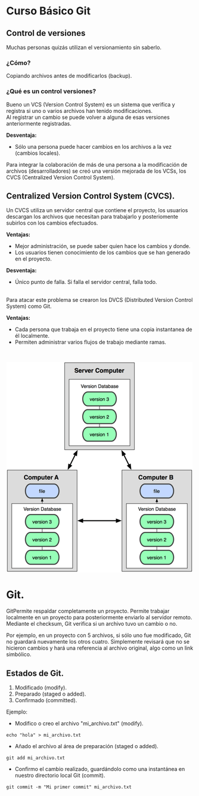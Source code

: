 # Curso Básico Git

## Control de versiones<br>

Muchas personas quizás utilizan el versionamiento sin saberlo.<br>

### ¿Cómo?
Copiando archivos antes de modificarlos (backup).

### ¿Qué es un control versiones?
Bueno un VCS (Version Control System) es un sistema que verifica y registra si uno o varios archivos han tenido modificaciones.<br>
Al registrar un cambio se puede volver a alguna de esas versiones anteriormente registradas.<br>

**Desventaja:** 
* Sólo una persona puede hacer cambios en los archivos a la vez (cambios locales).

Para integrar la colaboración de más de una persona a la modificación de archivos (desarrolladores) se creó una versión mejorada de los VCSs, los CVCS (Centralized Version Control System).<br>

## Centralized Version Control System (CVCS).
Un CVCS utiliza un servidor central que contiene el proyecto, los usuarios descargan los archivos que necesitan para trabajarlo y posteriomente subirlos con los cambios efectuados.

**Ventajas:**
* Mejor administración, se puede saber quien hace los cambios y donde.
* Los usuarios tienen conocimiento de los cambios que se han generado en el proyecto.

**Desventaja:**
* Único punto de falla. Si falla el servidor central, falla todo.
<br>
Para atacar este problema se crearon los DVCS (Distributed Version Control System) como Git.

**Ventajas:** 
* Cada persona que trabaja en el proyecto tiene una copia instantanea de él localmente.
* Permiten administrar varios flujos de trabajo mediante ramas.
<br>


![alt text](https://github.com/coneking/git_curso/blob/desarrollo/images/DVCS.png)

# Git.

GitPermite respaldar completamente un proyecto.
Permite trabajar localmente en un proyecto para posteriormente enviarlo al servidor remoto.
Mediante el checksum, Git verifica si un archivo tuvo un cambio o no.<br>
        
Por ejemplo, en un proyecto con 5 archivos, si sólo uno fue modificado, Git no guardará nuevamente los otros cuatro.
Simplemente revisará que no se hicieron cambios y hará una referencia al archivo original, algo como un link simbólico.


## Estados de Git.

1. Modificado (modify).
2. Preparado (staged o added).
3. Confirmado (committed).

Ejemplo:

* Modifico o creo el archivo "mi_archivo.txt" (modify).
```
echo "hola" > mi_archivo.txt
```

* Añado el archivo al área de preparación (staged o added).
```
git add mi_archivo.txt
```

* Confirmo el cambio realizado, guardándolo como una instantánea en nuestro directorio local Git (commit).
```
git commit -m "Mi primer commit" mi_archivo.txt
```


